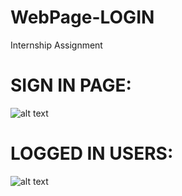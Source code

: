 # WebPage-LOGIN
Internship Assignment 

# SIGN IN PAGE: 
![alt text](https://github.com/Pravinbat/WebPage-LOGIN/blob/master/Image1.JPG "SIGN IN PAGE")

# LOGGED IN USERS:
![alt text](https://github.com/Pravinbat/WebPage-LOGIN/blob/master/iMAGE2.JPG "SIGN IN PAGE")


